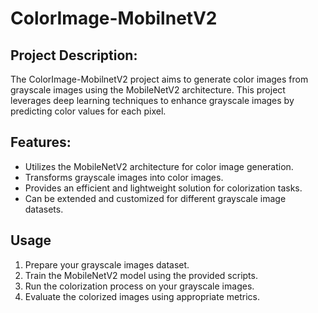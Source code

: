 # ColorImage-MobilnetV2

## Project Description:

The ColorImage-MobilnetV2 project aims to generate color images from grayscale images using the MobileNetV2 architecture. This project leverages deep learning techniques to enhance grayscale images by predicting color values for each pixel.

## Features:

- Utilizes the MobileNetV2 architecture for color image generation.
- Transforms grayscale images into color images.
- Provides an efficient and lightweight solution for colorization tasks.
- Can be extended and customized for different grayscale image datasets.
  
## Usage

1. Prepare your grayscale images dataset.
2. Train the MobileNetV2 model using the provided scripts.
3. Run the colorization process on your grayscale images.
4. Evaluate the colorized images using appropriate metrics.

